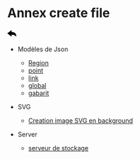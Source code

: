 # Annex create file

[![](../../screenshots/other/Go-back.png)](../../README-fr.md)

- Modèles de Json

  - [Region](json-region.md)
  - [point](json-point.md)
  - [link](json-links.md)
  - [global](json-global.md)
  - [gabarit](json-gabarit.md)


- SVG 

  - [Creation image SVG en background](svg.md)

 

- Server

  - [serveur de stockage](server.md)




  
